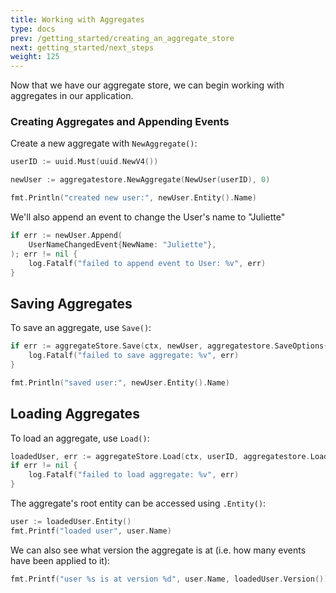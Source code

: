 ```yaml
---
title: Working with Aggregates
type: docs
prev: /getting_started/creating_an_aggregate_store
next: getting_started/next_steps
weight: 125
---
```


Now that we have our aggregate store, we can begin working with aggregates in our application.

### Creating Aggregates and Appending Events

Create a new aggregate with `NewAggregate()`:

```go
userID := uuid.Must(uuid.NewV4())

newUser := aggregatestore.NewAggregate(NewUser(userID), 0)

fmt.Println("created new user:", newUser.Entity().Name)
```

We'll also append an event to change the User's name to "Juliette"

```go
if err := newUser.Append(
    UserNameChangedEvent{NewName: "Juliette"},
); err != nil {
    log.Fatalf("failed to append event to User: %v", err)
}
```

## Saving Aggregates

To save an aggregate, use `Save()`:

```go
if err := aggregateStore.Save(ctx, newUser, aggregatestore.SaveOptions{}); err != nil {
    log.Fatalf("failed to save aggregate: %v", err)
}

fmt.Println("saved user:", newUser.Entity().Name)
```

## Loading Aggregates

To load an aggregate, use `Load()`:

```go
loadedUser, err := aggregateStore.Load(ctx, userID, aggregatestore.LoadOptions{})
if err != nil {
    log.Fatalf("failed to load aggregate: %v", err)
}
```

The aggregate's root entity can be accessed using `.Entity()`:


```go
user := loadedUser.Entity()
fmt.Printf("loaded user", user.Name)
```

We can also see what version the aggregate is at (i.e. how many events have been applied to it):

```go
fmt.Printf("user %s is at version %d", user.Name, loadedUser.Version())
```
